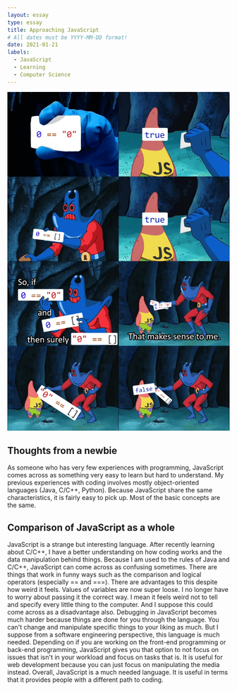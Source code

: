 ```yaml
---
layout: essay
type: essay
title: Approaching JavaScript
# All dates must be YYYY-MM-DD format!
date: 2021-01-21
labels:
  - JavaScript
  - Learning
  - Computer Science
---
```


<img class="ui medium left floated image" src="../images/jsmeme.png">

## Thoughts from a newbie

As someone who has very few experiences with programming, JavaScript comes across as something very easy to learn but hard to understand. My previous experiences with coding involves mostly object-oriented languages (Java, C/C++, Python). Because JavaScript share the same characteristics, it is fairly easy to pick up. Most of the basic concepts are the same. 

## Comparison of JavaScript as a whole

JavaScript is a strange but interesting language. After recently learning about C/C++, I have a better understanding on how coding works and the data manipulation behind things. Because I am used to the rules of Java and C/C++, JavaScript can come across as confusing sometimes. There are things that work in funny ways such as the comparison and logical operators (especially == and ===). There are advantages to this despite how weird it feels. Values of variables are now super loose. I no longer have to worry about passing it the correct way. I mean it feels weird not to tell and specify every little thing to the computer. And I suppose this could come across as a disadvantage also. Debugging in JavaScript becomes much harder because things are done for you through the language. You can't change and manipulate specific things to your liking as much. But I suppose from a software engineering perspective, this language is much needed. Depending on if you are working on the front-end programming or back-end programming, JavaScript gives you that option to not focus on issues that isn't in your workload and focus on tasks that is. It is useful for web development because you can just focus on manipulating the media instead. Overall, JavaScript is a much needed language. It is useful in terms that it provides people with a different path to coding. 
